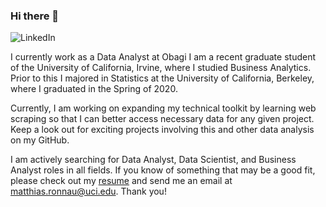 ### Hi there 👋

![LinkedIn](https://www.linkedin.com/in/matthias-ronnau/)

I currently work as a Data Analyst at Obagi I am a recent graduate student of the University of California, Irvine, where I studied Business Analytics. Prior to this I majored in Statistics at the University of California, Berkeley, where I graduated in the Spring of 2020.

Currently, I am working on expanding my technical toolkit by learning web scraping so that I can better access necessary data for any given project. Keep a look out for exciting projects involving this and other data analysis on my GitHub.

I am actively searching for Data Analyst, Data Scientist, and Business Analyst roles in all fields. If you know of something that may be a good fit, please check out my [resume](https://drive.google.com/file/d/12SwhG-R3WnT0Cqg56DAyNwSYjkzjWsPM/view?usp=sharing) and send me an email at matthias.ronnau@uci.edu. Thank you!

<!--
**matthiasronnau/matthiasronnau** is a ✨ _special_ ✨ repository because its `README.md` (this file) appears on your GitHub profile.

Here are some ideas to get you started:

- 🔭 I’m currently working on ...
- 🌱 I’m currently learning ...
- 👯 I’m looking to collaborate on ...
- 🤔 I’m looking for help with ...
- 💬 Ask me about ...
- 📫 How to reach me: ...
- ⚡ Fun fact: ...
-->

